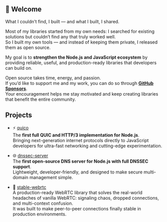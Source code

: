 ## 👋 Welcome

What I couldn’t find, I built — and what I built, I shared.

Most of my libraries started from my own needs: I searched for existing solutions but couldn’t find any that truly worked well.  
So I built my own tools — and instead of keeping them private, I released them as open source.  

My goal is to **strengthen the Node.js and JavaScript ecosystem** by providing reliable, useful, and production-ready libraries that developers can build on.  

Open source takes time, energy, and passion.  
If you’d like to support me and my work, you can do so through **[GitHub Sponsors](https://github.com/sponsors/colocohen)**.  
Your encouragement helps me stay motivated and keep creating libraries that benefit the entire community.  

## Projects

- ⚡ [quico](https://github.com/colocohen/quico)  
  The **first full QUIC and HTTP/3 implementation for Node.js**.  
  Bringing next-generation internet protocols directly to JavaScript developers for ultra-fast networking and cutting-edge experimentation.

- 🌐 [dnssec-server](https://github.com/colocohen/dnssec-server)  
  The **first open-source DNS server for Node.js with full DNSSEC support**.  
  Lightweight, developer-friendly, and designed to make secure multi-domain management simple.

- 🎥 [stable-webrtc](https://github.com/colocohen/stable-webrtc)  
  A production-ready WebRTC library that solves the real-world headaches of vanilla WebRTC: signaling chaos, dropped connections, and multi-context confusion.  
  It was built to make peer-to-peer connections finally stable in production environments.

<!--

- 📧 [email-server](https://github.com/colocohen/email-server)  
  A flexible Node.js mail server that focuses on simplicity.  
  It allows developers to send and receive emails without the heavy setup of traditional mail software.

-->
